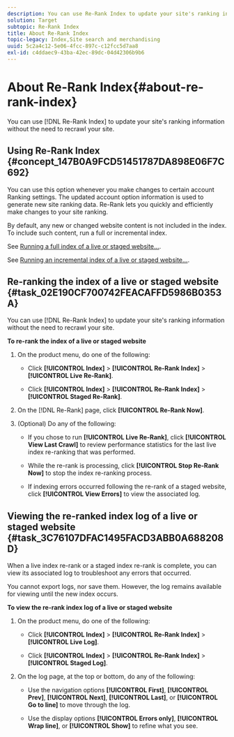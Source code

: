 ```yaml
---
description: You can use Re-Rank Index to update your site's ranking information without the need to recrawl your site.
solution: Target
subtopic: Re-Rank Index
title: About Re-Rank Index
topic-legacy: Index,Site search and merchandising
uuid: 5c2a4c12-5e06-4fcc-897c-c12fcc5d7aa8
exl-id: c4ddaec9-43ba-42ec-89dc-04d42306b9b6
---
```

# About Re-Rank Index{#about-re-rank-index}

You can use [!DNL Re-Rank Index] to update your site's ranking information without the need to recrawl your site.

## Using Re-Rank Index {#concept_147B0A9FCD51451787DA898E06F7C692}

You can use this option whenever you make changes to certain account Ranking settings. The updated account option information is used to generate new site ranking data. Re-Rank lets you quickly and efficiently make changes to your site ranking.

By default, any new or changed website content is not included in the index. To include such content, run a full or incremental index.

See [Running a full index of a live or staged website...](../c-about-index-menu/c-about-full-index.md#task_F7FE04D8A1654A7787FCCA31B45EB42D).

See [Running an incremental index of a live or staged website...](../c-about-index-menu/c-about-incremental-index.md#task_9BFB6157F3884B2FAECB7E0E9CA318CB). 

## Re-ranking the index of a live or staged website {#task_02E190CF700742FEACAFFD5986B0353A}

You can use [!DNL Re-Rank Index] to update your site's ranking information without the need to recrawl your site.

**To re-rank the index of a live or staged website** 

1. On the product menu, do one of the following:

    * Click **[!UICONTROL Index]** > **[!UICONTROL Re-Rank Index]** > **[!UICONTROL Live Re-Rank]**. 
    
    * Click **[!UICONTROL Index]** > **[!UICONTROL Re-Rank Index]** > **[!UICONTROL Staged Re-Rank]**.

1. On the [!DNL Re-Rank] page, click **[!UICONTROL Re-Rank Now]**.
1. (Optional) Do any of the following:

    * If you chose to run **[!UICONTROL Live Re-Rank]**, click **[!UICONTROL View Last Crawl]** to review performance statistics for the last live index re-ranking that was performed. 
    
    * While the re-rank is processing, click **[!UICONTROL Stop Re-Rank Now]** to stop the index re-ranking process. 
    * If indexing errors occurred following the re-rank of a staged website, click **[!UICONTROL View Errors]** to view the associated log.

## Viewing the re-ranked index log of a live or staged website {#task_3C76107DFAC1495FACD3ABB0A688208D}

When a live index re-rank or a staged index re-rank is complete, you can view its associated log to troubleshoot any errors that occurred.

You cannot export logs, nor save them. However, the log remains available for viewing until the new index occurs.

**To view the re-rank index log of a live or staged website** 

1. On the product menu, do one of the following:

    * Click **[!UICONTROL Index]** > **[!UICONTROL Re-Rank Index]** > **[!UICONTROL Live Log]**. 
    
    * Click **[!UICONTROL Index]** > **[!UICONTROL Re-Rank Index]** > **[!UICONTROL Staged Log]**.

1. On the log page, at the top or bottom, do any of the following:

    * Use the navigation options **[!UICONTROL First]**, **[!UICONTROL Prev]**, **[!UICONTROL Next]**, **[!UICONTROL Last]**, or **[!UICONTROL Go to line]** to move through the log. 
    
    * Use the display options **[!UICONTROL Errors only]**, **[!UICONTROL Wrap line]**, or **[!UICONTROL Show]** to refine what you see.
